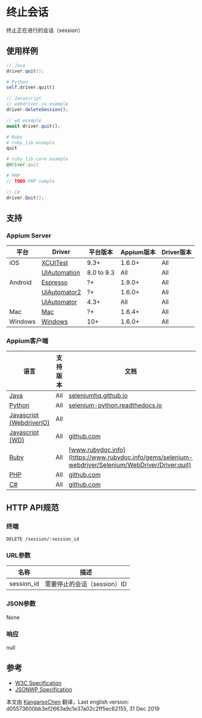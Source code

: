 # 终止会话

终止正在进行的会话（session）
## 使用样例

```java
// Java
driver.quit();

```

```python
# Python
self.driver.quit()

```

```javascript
// Javascript
// webdriver.io example
driver.deleteSession();

// wd example
await driver.quit();

```

```ruby
# Ruby
# ruby_lib example
quit

# ruby_lib_core example
@driver.quit

```

```php
# PHP
// TODO PHP sample

```

```csharp
// C#
driver.Quit();

```

## 支持

### Appium Server

|平台|Driver| 平台版本   |Appium版本|Driver版本|
|--------|----------------|------|--------------|--------------|
| iOS | [XCUITest](/docs/en/drivers/ios-xcuitest.md) | 9.3+ | 1.6.0+ | All |
|  | [UIAutomation](/docs/en/drivers/ios-uiautomation.md) | 8.0 to 9.3 | All | All |
| Android | [Espresso](/docs/en/drivers/android-espresso.md) | ?+ | 1.9.0+ | All |
|  | [UiAutomator2](/docs/en/drivers/android-uiautomator2.md) | ?+ | 1.6.0+ | All |
|  | [UiAutomator](/docs/en/drivers/android-uiautomator.md) | 4.3+ | All | All |
| Mac | [Mac](/docs/en/drivers/mac.md) | ?+ | 1.6.4+ | All |
| Windows | [Windows](/docs/en/drivers/windows.md) | 10+ | 1.6.0+ | All |

### Appium客户端

|语言|支持版本|文档|
|--------|-------|-------------|
|[Java](https://github.com/appium/java-client/releases/latest)| All | [seleniumhq.github.io](https://seleniumhq.github.io/selenium/docs/api/java/org/openqa/selenium/remote/RemoteWebDriver.html#quit--) |
|[Python](https://github.com/appium/python-client/releases/latest)| All | [selenium-python.readthedocs.io](http://selenium-python.readthedocs.io/api.html#selenium.webdriver.remote.webdriver.WebDriver.quit) |
|[Javascript (WebdriverIO)](http://webdriver.io/index.html)| All |  |
|[Javascript (WD)](https://github.com/admc/wd/releases/latest)| All | [github.com](https://github.com/admc/wd/blob/master/lib/commands.js#L470) |
|[Ruby](https://github.com/appium/ruby_lib/releases/latest)| All | [www.rubydoc.info](https://www.rubydoc.info/gems/selenium-webdriver/Selenium/WebDriver/Driver:quit) |
|[PHP](https://github.com/appium/php-client/releases/latest)| All | [github.com](https://github.com/appium/php-client/) |
|[C#](https://github.com/appium/appium-dotnet-driver/releases/latest)| All | [github.com](https://github.com/appium/appium-dotnet-driver/) |

## HTTP API规范

### 终端

`DELETE /session/:session_id`

### URL参数

|名称|描述|
|----|-----------|
|session_id|需要停止的会话（session）ID|

### JSON参数

None

### 响应

null

## 参考

* [W3C Specification](https://www.w3.org/TR/webdriver/#dfn-delete-session)
* [JSONWP Specification](https://github.com/SeleniumHQ/selenium/wiki/JsonWireProtocol#sessionsessionid)



本文由 [KangarooChen](https://github.com/KangarooChen) 翻译，Last english version: d05573600bb3ef2663a9c1e37a02c2ff5ec62155, 31 Dec 2019